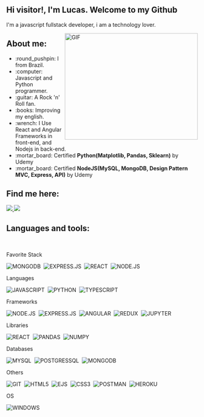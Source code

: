 ## Hi visitor!, I'm Lucas. Welcome to my Github

<p>I'm a javascript fullstack developer, i am a technology lover.</p>

<img align="right" alt="GIF" src="./1_0GlU8cmNjXQD-4IsABV1Ng.png" width="350" height="280" />

## About me:
  
  <ul>
    <li> :round_pushpin: I from Brazil.</li>
    <li> :computer: Javascript and Python programmer.</li>
    <li> :guitar: A Rock 'n' Roll fan.</li>
    <li> :books: Improving my english.</li>
    <li> :wrench: I Use React and Angular Frameworks in front-end, and Nodejs in back-end.</li>
    <li> :mortar_board: Certified <b>Python(Matplotlib, Pandas, Sklearn)</b> by Udemy</li>
    <li> :mortar_board: Certified <b>NodeJS(MySQL, MongoDB, Design Pattern MVC, Express, API)</b> by Udemy</li>
  </ul>

## Find me here:

  <a href="https://www.linkedin.com/in/jos%C3%A9-lucas-freitas-8ba524150/" alt="Linkedin">
    <img src="https://img.shields.io/badge/LinkedIn-0077B5?style=for-the-badge&logo=linkedin&logoColor=white" />
  </a>
  
  <a href="https://www.instagram.com/jlucasgf/?hl=pt-br" alt="Instagram">
    <img src="https://img.shields.io/badge/Instagram-E4405F?style=for-the-badge&logo=instagram&logoColor=white"/>
  </a>

</br>

## Languages and tools:

</br>

<p>
  Favorite Stack
 
  ![MONGODB](https://img.shields.io/badge/MongoDB-%234ea94b.svg?&style=for-the-badge&logo=mongodb&logoColor=white)&nbsp;
  ![EXPRESS.JS](https://img.shields.io/badge/express.js%20-%23404d59.svg?&style=for-the-badge)&nbsp;
  ![REACT](https://img.shields.io/badge/react%20-%2320232a.svg?&style=for-the-badge&logo=react&logoColor=%2361DAFB)&nbsp;
  ![NODE.JS](https://img.shields.io/badge/Node.js-43853D?style=for-the-badge&logo=node.js&logoColor=white)&nbsp;
</p>

<p>
  Languages
  
  ![JAVASCRIPT](https://img.shields.io/badge/JavaScript-F7DF1E?style=for-the-badge&logo=javascript&logoColor=black)&nbsp;
  ![PYTHON](https://img.shields.io/badge/Python-3776AB?style=for-the-badge&logo=python&logoColor=white)&nbsp;
  ![TYPESCRIPT](https://img.shields.io/badge/TypeScript-007ACC?style=for-the-badge&logo=typescript&logoColor=white)&nbsp;
</p>

<p>
  Frameworks
  
  ![NODE.JS](https://img.shields.io/badge/Node.js-43853D?style=for-the-badge&logo=node.js&logoColor=white)&nbsp;
  ![EXPRESS.JS](https://img.shields.io/badge/express.js%20-%23404d59.svg?&style=for-the-badge)&nbsp;
  ![ANGULAR](https://img.shields.io/badge/Angular-DD0031?style=for-the-badge&logo=angular&logoColor=white)&nbsp;
  ![REDUX](https://img.shields.io/badge/redux%20-%23593d88.svg?&style=for-the-badge&logo=redux&logoColor=white)&nbsp;
  ![JUPYTER](https://img.shields.io/badge/Jupyter%20-%23F37626.svg?&style=for-the-badge&logo=Jupyter&logoColor=white)&nbsp;
</p>

<p>
  Libraries
  
  ![REACT](https://img.shields.io/badge/react%20-%2320232a.svg?&style=for-the-badge&logo=react&logoColor=%2361DAFB)&nbsp;
  ![PANDAS](https://img.shields.io/badge/pandas%20-%23150458.svg?&style=for-the-badge&logo=pandas&logoColor=white)&nbsp;
  ![NUMPY](https://img.shields.io/badge/numpy%20-%23013243.svg?&style=for-the-badge&logo=numpy&logoColor=white)&nbsp;
</p>

<p>
  Databases
  
  ![MYSQL](https://img.shields.io/badge/MySQL-316192?style=for-the-badge&logo=mysql&logoColor=white)&nbsp;
  ![POSTGRESSQL](https://img.shields.io/badge/PostgreSQL-316192?style=for-the-badge&logo=postgresql&logoColor=white)&nbsp;
  ![MONGODB](https://img.shields.io/badge/MongoDB-%234ea94b.svg?&style=for-the-badge&logo=mongodb&logoColor=white)&nbsp;
</p>


<p>
  Others
  
  ![GIT](https://img.shields.io/badge/Git-F05032?style=for-the-badge&logo=git&logoColor=white)&nbsp;
  ![HTML5](https://img.shields.io/badge/HTML5-E34F26?style=for-the-badge&logo=html5&logoColor=white)&nbsp;
  ![EJS](https://img.shields.io/badge/ejs-E34F26?style=for-the-badge&logo=ejs&logoColor=white)&nbsp;
  ![CSS3](https://img.shields.io/badge/CSS3-1572B6?style=for-the-badge&logo=css3&logoColor=white)&nbsp;
  ![POSTMAN](https://img.shields.io/badge/postman%20-E34F26?style=for-the-badge&logo=postman&logoColor=white)&nbsp;
  ![HEROKU](https://img.shields.io/badge/heroku%20-%23430098.svg?&style=for-the-badge&logo=heroku&logoColor=white)&nbsp;
</p>

<p>
  OS
  
  ![WINDOWS](https://img.shields.io/badge/Windows-0078D6?style=for-the-badge&logo=windows&logoColor=white)&nbsp;
</p>

</br>

